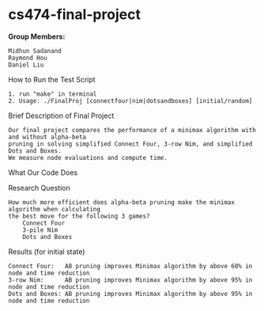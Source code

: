 # cs474-final-project

**Group Members:**

    Midhun Sadanand
    Raymond Hou
    Daniel Liu

How to Run the Test Script

    1. run "make" in terminal
    2. Usage: ./FinalProj [connectfour|nim|dotsandboxes] [initial/random]

Brief Description of Final Project

    Our final project compares the performance of a minimax algorithm with and without alpha-beta 
    pruning in solving simplified Connect Four, 3-row Nim, and simplified Dots and Boxes. 
    We measure node evaluations and compute time.

What Our Code Does



Research Question

    How much more efficient does alpha-beta pruning make the minimax algorithm when calculating 
    the best move for the following 3 games?
        Connect Four
        3-pile Nim
        Dots and Boxes

Results (for initial state)

    Connect Four:   AB pruning improves Minimax algorithm by above 60% in node and time reduction
    3-row Nim:      AB pruning improves Minimax algorithm by above 95% in node and time reduction
    Dots and Boxes: AB pruning improves Minimax algorithm by above 95% in node and time reduction
